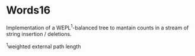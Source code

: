 # Words16

Implementation of a WEPL<sup>1</sup>-balanced tree to mantain counts in a
stream of string insertion / deletions.

<sup>1</sup>weighted external path length
